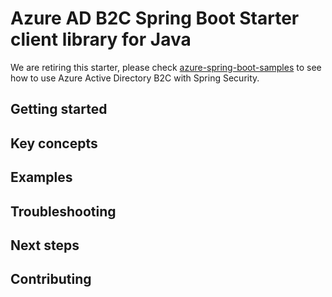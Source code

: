 # Azure AD B2C Spring Boot Starter client library for Java

We are retiring this starter, please check [azure-spring-boot-samples](https://github.com/zhichengliu12581/azure-spring-boot-samples/blob/add-samples-for-aad-b2c-with-only-spring-security/aad/aad-b2c-with-spring-security/README.adoc) to see how to use Azure Active Directory B2C with Spring Security.

## Getting started
## Key concepts
## Examples
## Troubleshooting
## Next steps
## Contributing
